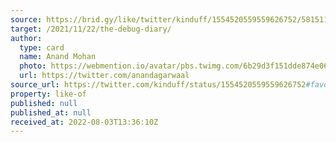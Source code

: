 ```yaml
---
source: https://brid.gy/like/twitter/kinduff/1554520559559626752/58151105
target: /2021/11/22/the-debug-diary/
author:
  type: card
  name: Anand Mohan
  photo: https://webmention.io/avatar/pbs.twimg.com/6b29d3f151dde874e06c16d585e471b2646ef957cdeede84f9d2cd2a5a0f952f.jpg
  url: https://twitter.com/anandagarwaal
source_url: https://twitter.com/kinduff/status/1554520559559626752#favorited-by-58151105
property: like-of
published: null
published_at: null
received_at: 2022-08-03T13:36:10Z
---
```


